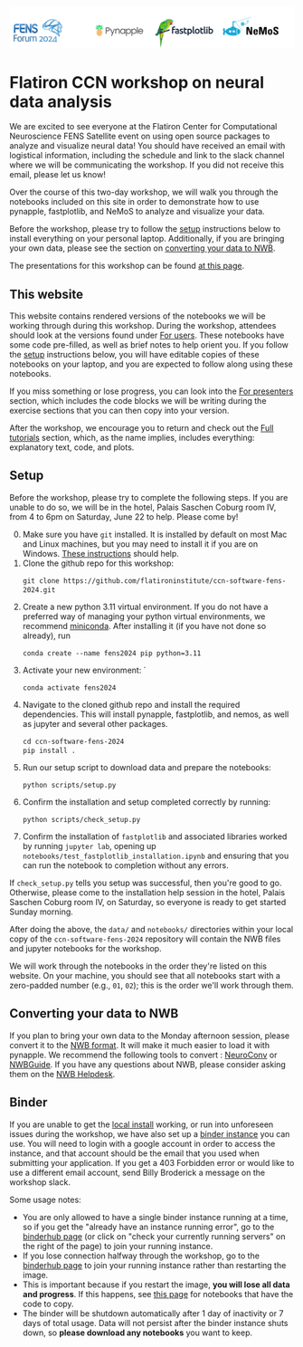 ![image](assets/banner.jpg)

# Flatiron CCN workshop on neural data analysis

We are excited to see everyone at the Flatiron Center for Computational Neuroscience FENS Satellite event on using open source packages to analyze and visualize neural data! You should have received an email with logistical information, including the schedule and link to the slack channel where we will be communicating the workshop. If you did not receive this email, please let us know!

Over the course of this two-day workshop, we will walk you through the notebooks included on this site in order to demonstrate how to use pynapple, fastplotlib, and NeMoS to analyze and visualize your data.

Before the workshop, please try to follow the [setup](#setup) instructions below to install everything on your personal laptop. Additionally, if you are bringing your own data, please see the section on [converting your data to NWB](#converting-your-data-to-nwb).

The presentations for this workshop can be found [at this page](https://neurorse.flatironinstitute.org/workshops/fens-2024).

## This website

This website contains rendered versions of the notebooks we will be working through during this workshop. During the workshop, attendees should look at the versions found under [For users](generated/for_users). These notebooks have some code pre-filled, as well as brief notes to help orient you. If you follow the [setup](#setup) instructions below, you will have editable copies of these notebooks on your laptop, and you are expected to follow along using these notebooks.

If you miss something or lose progress, you can look into the [For presenters](generated/just_code) section, which includes the code blocks we will be writing during the exercise sections that you can then copy into your version.

After the workshop, we encourage you to return and check out the [Full tutorials](generated/gallery) section, which, as the name implies, includes everything: explanatory text, code, and plots.

## Setup

Before the workshop, please try to complete the following steps. If you are unable to do so, we will be in the hotel, Palais Saschen Coburg room IV, from 4 to 6pm on Saturday, June 22 to help. Please come by!

0. Make sure you have `git` installed. It is installed by default on most Mac and Linux machines, but you may need to install it if you are on Windows. [These instructions](https://github.com/git-guides/install-git) should help.
1. Clone the github repo for this workshop:
   ```shell
   git clone https://github.com/flatironinstitute/ccn-software-fens-2024.git
   ```
2. Create a new python 3.11 virtual environment. If you do not have a preferred way of managing your python virtual environments, we recommend [miniconda](https://docs.anaconda.com/free/miniconda/). After installing it (if you have not done so already), run 
    ```shell
    conda create --name fens2024 pip python=3.11
    ```
3. Activate your new environment: `
    ```shell
    conda activate fens2024
    ```
4. Navigate to the cloned github repo and install the required dependencies. This will install pynapple, fastplotlib, and nemos, as well as jupyter and several other packages.
    ```shell
    cd ccn-software-fens-2024
    pip install .
    ```
5. Run our setup script to download data and prepare the notebooks:
    ```shell
    python scripts/setup.py
    ```
6. Confirm the installation and setup completed correctly by running:
    ```shell
    python scripts/check_setup.py
    ```
7. Confirm the installation of `fastplotlib` and associated libraries worked by running `jupyter lab`, opening up `notebooks/test_fastplotlib_installation.ipynb` and ensuring that you can run the notebook to completion without any errors.

If `check_setup.py` tells you setup was successful, then you're good to go. Otherwise, please come to the installation help session in the hotel, Palais Saschen Coburg room IV, on Saturday, so everyone is ready to get started Sunday morning.

After doing the above, the `data/` and `notebooks/` directories within your local copy of the `ccn-software-fens-2024` repository will contain the NWB files and jupyter notebooks for the workshop.

We will work through the notebooks in the order they're listed on this website. On your machine, you should see that all notebooks start with a zero-padded number (e.g., `01`, `02`); this is the order we'll work through them.

## Converting your data to NWB

If you plan to bring your own data to the Monday afternoon session, please convert it to the [NWB format](https://pynwb.readthedocs.io/). It will make it much easier to load it with pynapple. We recommend the following tools to convert : [NeuroConv](https://neuroconv.readthedocs.io/en/main/) or [NWBGuide](https://nwb-guide.readthedocs.io/en/latest/). If you have any questions about NWB, please consider asking them on the [NWB Helpdesk](https://github.com/NeurodataWithoutBorders/helpdesk/discussions).

## Binder

If you are unable to get the [local install](#setup) working, or run into unforeseen issues during the workshop, we have also set up a [binder instance](https://binder.flatironinstitute.org/~wbroderick/fens2024) you can use. You will need to login with a google account in order to access the instance, and that account should be the email that you used when submitting your application. If you get a 403 Forbidden error or would like to use a different email account, send Billy Broderick a message on the workshop slack.

Some usage notes:

- You are only allowed to have a single binder instance running at a time, so if you get the "already have an instance running error", go to the [binderhub page](https://binder.flatironinstitute.org/hub/hub/home) (or click on "check your currently running servers" on the right of the page) to join your running instance.
- If you lose connection halfway through the workshop, go to the [binderhub page](https://binder.flatironinstitute.org/hub/hub/home) to join your running instance rather than restarting the image.
- This is important because if you restart the image, **you will lose all data and progress**. If this happens, see [this page](https://flatironinstitute.github.io/ccn-software-fens-2024/generated/just_code/) for notebooks that have the code to copy.
- The binder will be shutdown automatically after 1 day of inactivity or 7 days of total usage. Data will not persist after the binder instance shuts down, so **please download any notebooks** you want to keep.
